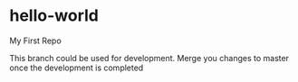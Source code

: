 # hello-world
My First Repo

This branch could be used for development.
Merge you changes to master once the development is completed
